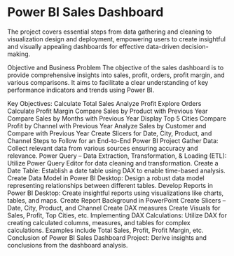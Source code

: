 <h1> Power BI Sales Dashboard </h1>
The project covers essential steps from data gathering and cleaning to visualization design and deployment, empowering users to create insightful and visually appealing dashboards for effective data-driven decision-making.

Objective and Business Problem
The objective of the sales dashboard is to provide comprehensive insights into sales, profit, orders, profit margin, and various comparisons. It aims to facilitate a clear understanding of key performance indicators and trends using Power BI.

Key Objectives:
Calculate Total Sales
Analyze Profit
Explore Orders
Calculate Profit Margin
Compare Sales by Product with Previous Year
Compare Sales by Months with Previous Year
Display Top 5 Cities
Compare Profit by Channel with Previous Year
Analyze Sales by Customer and Compare with Previous Year
Create Slicers for Date, City, Product, and Channel
Steps to Follow for an End-to-End Power BI Project
Gather Data: Collect relevant data from various sources ensuring accuracy and relevance.
Power Query – Data Extraction, Transformation, & Loading (ETL): Utilize Power Query Editor for data cleaning and transformation.
Create a Date Table: Establish a date table using DAX to enable time-based analysis.
Create Data Model in Power BI Desktop: Design a robust data model representing relationships between different tables.
Develop Reports in Power BI Desktop: Create insightful reports using visualizations like charts, tables, and maps.
Create Report Background in PowerPoint
Create Slicers – Date, City, Product, and Channel
Create DAX measures
Create Visuals for Sales, Profit, Top Cities, etc.
Implementing DAX Calculations: Utilize DAX for creating calculated columns, measures, and tables for complex calculations.
Examples include Total Sales, Profit, Profit Margin, etc.
Conclusion of Power BI Sales Dashboard Project: Derive insights and conclusions from the dashboard analysis.
